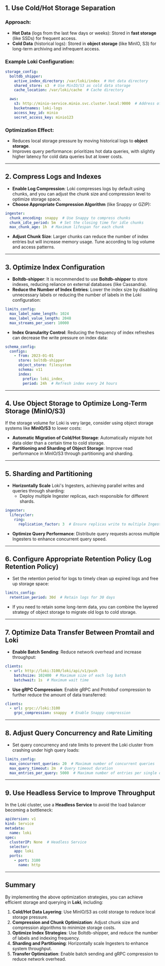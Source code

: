 ## **1. Use Cold/Hot Storage Separation**

### Approach:

- **Hot Data** (logs from the last few days or weeks): Stored in **fast storage** (like SSDs) for frequent access.
- **Cold Data** (historical logs): Stored in **object storage** (like MinIO, S3) for long-term archiving and infrequent access.

### Example Loki Configuration:

```yaml
storage_config:
  boltdb_shipper:
    active_index_directory: /var/loki/index  # Hot data directory
    shared_store: s3  # Use MinIO/S3 as cold data storage
    cache_location: /var/loki/cache  # Cache directory

  aws:
    s3: http://minio-service.minio.svc.cluster.local:9000  # Address of MinIO
    bucketnames: loki-logs
    access_key_id: minio
    secret_access_key: minio123
```

### Optimization Effect:

- Reduces local storage pressure by moving historical logs to **object storage**.
- Improves query performance: prioritizes hot data queries, with slightly higher latency for cold data queries but at lower costs.

---

## **2. Compress Logs and Indexes**

- **Enable Log Compression**: Loki compresses logs by default using chunks, and you can adjust the chunk size and compression level to optimize storage space.
- **Choose Appropriate Compression Algorithm** (like Snappy or GZIP):

```yaml
ingester:
  chunk_encoding: snappy  # Use Snappy to compress chunks
  chunk_idle_period: 5m  # Set the closing time for idle chunks
  max_chunk_age: 1h  # Maximum lifespan for each chunk
```

- **Adjust Chunk Size**: Larger chunks can reduce the number of index entries but will increase memory usage. Tune according to log volume and access patterns.

---

## **3. Optimize Index Configuration**

- **Boltdb-shipper**: It is recommended to use **Boltdb-shipper** to store indexes, reducing reliance on external databases (like Cassandra).
- **Reduce the Number of Index Entries**: Lower the index size by disabling unnecessary labels or reducing the number of labels in the Loki configuration:

```yaml
limits_config:
  max_label_name_length: 1024
  max_label_value_length: 2048
  max_streams_per_user: 10000
```

- **Index Granularity Control**: Reducing the frequency of index refreshes can decrease the write pressure on index data:

```yaml
schema_config:
  configs:
    - from: 2023-01-01
      store: boltdb-shipper
      object_store: filesystem
      schema: v11
      index:
        prefix: loki_index_
        period: 24h  # Refresh index every 24 hours
```

---

## **4. Use Object Storage to Optimize Long-Term Storage (MinIO/S3)**

If the storage volume for Loki is very large, consider using object storage systems like **MinIO/S3** to lower costs:

- **Automatic Migration of Cold/Hot Storage**: Automatically migrate hot data older than a certain time to cold storage.
- **Partitioning and Sharding of Object Storage**: Improve read performance in MinIO/S3 through partitioning and sharding.

---

## **5. Sharding and Partitioning**

- **Horizontally Scale** Loki's Ingesters, achieving parallel writes and queries through sharding:
    - Deploy multiple Ingester replicas, each responsible for different shards.

```yaml
ingester:
  lifecycler:
    ring:
      replication_factor: 3  # Ensure replicas write to multiple Ingester nodes
```

- **Optimize Query Performance**: Distribute query requests across multiple Ingesters to enhance concurrent query speed.

---

## **6. Configure Appropriate Retention Policy (Log Retention Policy)**

- Set the retention period for logs to timely clean up expired logs and free up storage space:

```yaml
limits_config:
  retention_period: 30d  # Retain logs for 30 days
```

- If you need to retain some long-term data, you can combine the layered strategy of object storage to migrate old logs to cold storage.

---

## **7. Optimize Data Transfer Between Promtail and Loki**

- **Enable Batch Sending**: Reduce network overhead and increase throughput:

```yaml
clients:
  - url: http://loki:3100/loki/api/v1/push
    batchsize: 102400  # Maximum size of each log batch
    batchwait: 1s  # Maximum wait time
```

- **Use gRPC Compression**: Enable gRPC and Protobuf compression to further reduce the amount of data transferred:

```yaml
clients:
  - url: grpc://loki:3100
    grpc_compression: snappy  # Enable Snappy compression
```

---

## **8. Adjust Query Concurrency and Rate Limiting**

- Set query concurrency and rate limits to prevent the Loki cluster from crashing under high query loads:

```yaml
limits_config:
  max_concurrent_queries: 20  # Maximum number of concurrent queries
  max_query_timeout: 2m  # Query timeout duration
  max_entries_per_query: 5000  # Maximum number of entries per single query
```

---

## **9. Use Headless Service to Improve Throughput**

In the Loki cluster, use a **Headless Service** to avoid the load balancer becoming a bottleneck:

```yaml
apiVersion: v1
kind: Service
metadata:
  name: loki
spec:
  clusterIP: None  # Headless Service
  selector:
    app: loki
  ports:
    - port: 3100
      name: http
```

---

## **Summary**

By implementing the above optimization strategies, you can achieve efficient storage and querying in **Loki**, including:

1. **Cold/Hot Data Layering**: Use MinIO/S3 as cold storage to reduce local storage pressure.
2. **Compression and Chunk Optimization**: Adjust chunk size and compression algorithms to minimize storage costs.
3. **Optimize Index Strategies**: Use Boltdb-shipper, and reduce the number of labels and indexing frequency.
4. **Sharding and Partitioning**: Horizontally scale Ingesters to enhance system throughput.
5. **Transfer Optimization**: Enable batch sending and gRPC compression to reduce network overhead.

